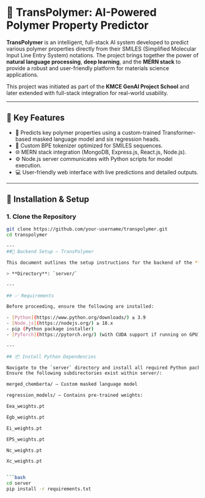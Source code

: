 # 🧪 TransPolymer: AI-Powered Polymer Property Predictor

**TransPolymer** is an intelligent, full-stack AI system developed to predict various polymer properties directly from their SMILES (Simplified Molecular Input Line Entry System) notations. The project brings together the power of **natural language processing**, **deep learning**, and the **MERN stack** to provide a robust and user-friendly platform for materials science applications.

This project was initiated as part of the **KMCE GenAI Project School** and later extended with full-stack integration for real-world usability.

---

## 📌 Key Features

- 🔬 Predicts key polymer properties using a custom-trained Transformer-based masked language model and six regression heads.
- 🧠 Custom BPE tokenizer optimized for SMILES sequences.
- 🌐 MERN stack integration (MongoDB, Express.js, React.js, Node.js).
- ⚙️ Node.js server communicates with Python scripts for model execution.
- 💻 User-friendly web interface with live predictions and detailed outputs.
---

## 🔧 Installation & Setup

### 1. Clone the Repository
```bash
git clone https://github.com/your-username/transpolymer.git
cd transpolymer

---
##🔧 Backend Setup – TransPolymer

This document outlines the setup instructions for the backend of the **TransPolymer** project, which includes the Python-based AI model and the Node.js server interface.

> **Directory**: `server/`

---

## ✅ Requirements

Before proceeding, ensure the following are installed:

- [Python](https://www.python.org/downloads/) ≥ 3.9  
- [Node.js](https://nodejs.org/) ≥ 18.x  
- pip (Python package installer)  
- [PyTorch](https://pytorch.org/) (with CUDA support if running on GPU)

---

## 📦 Install Python Dependencies

Navigate to the `server` directory and install all required Python packages:
Ensure the following subdirectories exist within server/:

merged_chemberta/ — Custom masked language model

regression_models/ — Contains pre-trained weights:

Eea_weights.pt

Egb_weights.pt

Ei_weights.pt

EPS_weights.pt

Nc_weights.pt

Xc_weights.pt


```bash
cd server
pip install -r requirements.txt



